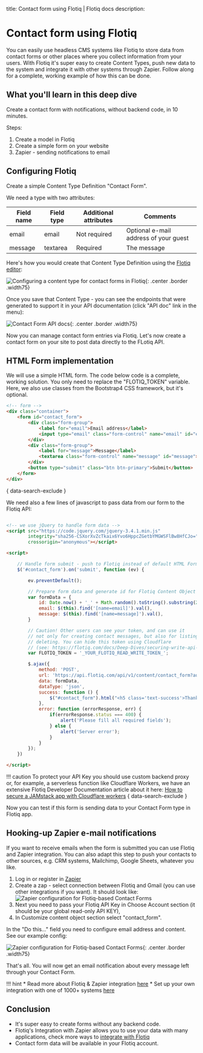 title: Contact form using Flotiq | Flotiq docs
description: 

# Contact form using Flotiq

You can easily use headless CMS systems like Flotiq to store data from contact forms or other places where you collect information from your users. With Flotiq it's super easy to create Content Types, push new data to the system and integrate it with other systems through Zapier. Follow along for a complete, working example of how this can be done.

## What you'll learn in this deep dive

Create a contact form with notifications, without backend code, in 10 minutes.

Steps: 

1. Create a model in Flotiq
2. Create a simple form on your website
3. Zapier - sending notifications to email


## Configuring Flotiq


Create a simple Content Type Definition "Contact Form".


We need a type with two attributes:


| Field name | Field type | Additional attributes | Comments |
|------------|------------|-----------------------|----------|
| email | email | Not required | Optional e-mail address of your guest |
| message | textarea | Required | The message |


Here's how you would create that Content Type Definition using the [Flotiq editor](https://editor.flotiq.com/register.html):

![Configuring a content type for contact forms in Flotiq](images/contact-form-flotiq-editor.png){: .center .border .width75}

Once you save that Content Type - you can see the endpoints that were generated to support it in your API documentation (click "API doc" link in the menu):

![Contact Form API docs](images/contact-form-api-docs.png){: .center .border .width75}

Now you can manage contact form entries via Flotiq. Let's now create a contact form on your site to post data directly to the FLotiq API.


## HTML Form implementation


We will use a simple HTML form. The code below code is a complete, working solution. You only need to replace the "FLOTIQ_TOKEN" variable. Here, we also use classes from the Bootstrap4 CSS framework, but it's optional.

```html
<!-- form -->
<div class="container">
    <form id="contact_form">
        <div class="form-group">
            <label for="email">Email address</label>
            <input type="email" class="form-control" name="email" id="email">
        </div>
        <div class="form-group">
            <label for="message">Message</label>
            <textarea class="form-control" name="message" id="message"></textarea>
        </div>
        <button type="submit" class="btn btn-primary">Submit</button>
    </form>
</div>
```
{ data-search-exclude }

We need also a few lines of javascript to pass data from our form to the Flotiq API:


```html

<!-- we use jQuery to handle form data -->
<script src="https://code.jquery.com/jquery-3.4.1.min.js"
        integrity="sha256-CSXorXvZcTkaix6Yvo6HppcZGetbYMGWSFlBw8HfCJo="
        crossorigin="anonymous"></script>

<script>

    // Handle form submit - push to Flotiq instead of default HTML Form action.
    $('#contact_form').on('submit', function (ev) {

        ev.preventDefault();

        // Prepare form data and generate id for Flotiq Content Object
        var formData = {
            id: Date.now() + '_' + Math.random().toString().substring(2),
            email: $(this).find('[name=email]').val(),
            message: $(this).find('[name=message]').val(),
        }

        // Caution! Other users can see your token, and can use it
        // not only for creating contact messages, but also for listing or
        // deleting. You can hide this token using Cloudflare
        // (see: https://flotiq.com/docs/Deep-Dives/securing-write-api-access/) or custom backend
        var FLOTIQ_TOKEN = '_YOUR_FLOTIQ_READ_WRITE_TOKEN_';

        $.ajax({
            method: 'POST',
            url: 'https://api.flotiq.com/api/v1/content/contact_form?auth_token=' + FLOTIQ_TOKEN,
            data: formData,
            dataType: 'json',
            success: function () {
                $("#contact_form").html("<h5 class='text-success'>Thank you for getting in touch!</h5>");
            },
            error: function (errorResponse, err) {
                if(errorResponse.status === 400) {
                    alert('Please fill all required fields');
                } else {
                    alert('Server error');
                }
            }
        });
    })

</script>
```
!!! caution
    To protect your API Key you should use custom backend proxy or, for example, a serverless function like Cloudflare Workers, we have an extensive Flotiq Developer Documentation article about it here: [How to secure a JAMstack app with Cloudflare workers](https://flotiq.com/docs/Deep-Dives/securing-write-api-access/)
{ data-search-exclude }

Now you can test if this form is sending data to your Contact Form type in Flotiq app.



## Hooking-up Zapier e-mail notifications


If you want to receive emails when the form is submitted you can use Flotiq and Zapier integration. You can also adapt this step to push your contacts to other sources, e.g. CRM systems, Mailchimp, Google Sheets, whatever you like. 

1. Log in or register in [Zapier](https://zapier.com)
1. Create a zap - select connection between Flotiq and Gmail (you can use other integrations if you want). It should look like:
![Zapier configuration for Flotiq-based Contact Forms](images/contact-form-zapier-1.png)
1. Next you need to pass your Flotiq API Key in Choose Account section (it should be your global read-only API KEY), 
1. In Customize content object section select "contact_form".

In the "Do this..." field you need to configure email address and content. See our example config:

![Zapier configuration for Flotiq-based Contact Forms](images/contact-form-zapier-2.png){: .center .border .width75}


That's all. You will now get an email notification about every message left through your Contact Form.

!!! hint
    * Read more about Flotiq & Zapier integration [here](../../Universe/zapier/) 
    * Set up your own integration with one of 1000+ systems [here](https://zapier.com/apps/flotiq/integrations)

## Conclusion


* It's super easy to create forms without any backend code.
* Flotiq's Integration with Zapier allows you to use your data with many applications, check more ways to [integrate with Flotiq](https://zapier.com/apps/flotiq/integrations)
* Contact form data will be available in your Flotiq account.

